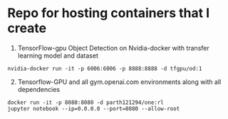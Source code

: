 # Repo for hosting containers that I create 

1. TensorFlow-gpu Object Detection on Nvidia-docker with transfer learning model and dataset 
```
nvidia-docker run -it -p 6006:6006 -p 8888:8888 -d tfgpu/od:1
```

2. Tensorflow-GPU and all gym.openai.com environments along with all dependencies
```
docker run -it -p 8080:8080 -d parth121294/one:rl 
jupyter notebook --ip=0.0.0.0 --port=8080 --allow-root 
```
